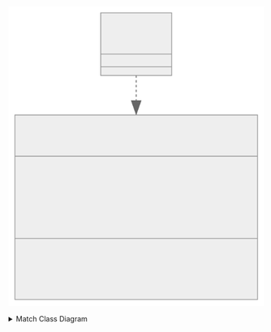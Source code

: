 
![Match Class Diagram](docs/UML/Core/Figures/match.svg)
<details>
    <summary>Match Class Diagram</summary>
    
```mermaid
    classDiagram
    class IMatch{
        <<interface>>
        IReadOnlyList~IGame~ PlayedGames
        IReadOnlyList~IPlayer~ Players 
        IGame CurrentGame
        int MaximumNumberOfGames
        int TotalGamesFinished
        bool MatchIsOver
    }
    class Match{
        <<abstract>>
    }
    class IPlayer{
        <<interface>
        Outcome Resign(IMatch)
        Outcome Draw(IMatch)
        bool Play(IMatch, Move)
    }
    class Player{
        <<abstract>>
    }
    Match ..|> IMatch
    IPlayer --* "1..*" IMatch
    Player ..|> IPlayer
```
</details>
